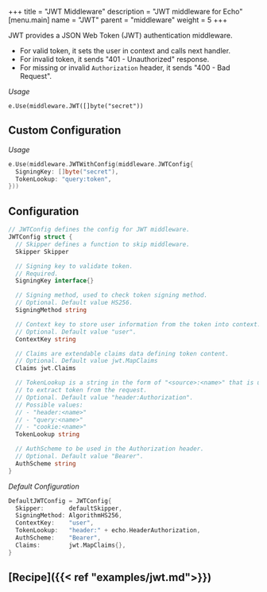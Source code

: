 +++
title = "JWT Middleware"
description = "JWT middleware for Echo"
[menu.main]
  name = "JWT"
  parent = "middleware"
  weight = 5
+++

JWT provides a JSON Web Token (JWT) authentication middleware.

- For valid token, it sets the user in context and calls next handler.
- For invalid token, it sends "401 - Unauthorized" response.
- For missing or invalid `Authorization` header, it sends "400 - Bad Request".

*Usage*

`e.Use(middleware.JWT([]byte("secret"))`

## Custom Configuration

*Usage*

```go
e.Use(middleware.JWTWithConfig(middleware.JWTConfig{
  SigningKey: []byte("secret"),
  TokenLookup: "query:token",
}))
```

## Configuration

```go
// JWTConfig defines the config for JWT middleware.
JWTConfig struct {
  // Skipper defines a function to skip middleware.
  Skipper Skipper

  // Signing key to validate token.
  // Required.
  SigningKey interface{}

  // Signing method, used to check token signing method.
  // Optional. Default value HS256.
  SigningMethod string

  // Context key to store user information from the token into context.
  // Optional. Default value "user".
  ContextKey string

  // Claims are extendable claims data defining token content.
  // Optional. Default value jwt.MapClaims
  Claims jwt.Claims

  // TokenLookup is a string in the form of "<source>:<name>" that is used
  // to extract token from the request.
  // Optional. Default value "header:Authorization".
  // Possible values:
  // - "header:<name>"
  // - "query:<name>"
  // - "cookie:<name>"
  TokenLookup string

  // AuthScheme to be used in the Authorization header.
  // Optional. Default value "Bearer".
  AuthScheme string
}
```

*Default Configuration*

```go
DefaultJWTConfig = JWTConfig{
  Skipper:       defaultSkipper,
  SigningMethod: AlgorithmHS256,
  ContextKey:    "user",
  TokenLookup:   "header:" + echo.HeaderAuthorization,
  AuthScheme:    "Bearer",
  Claims:        jwt.MapClaims{},
}
```

## [Recipe]({{< ref "examples/jwt.md">}})

